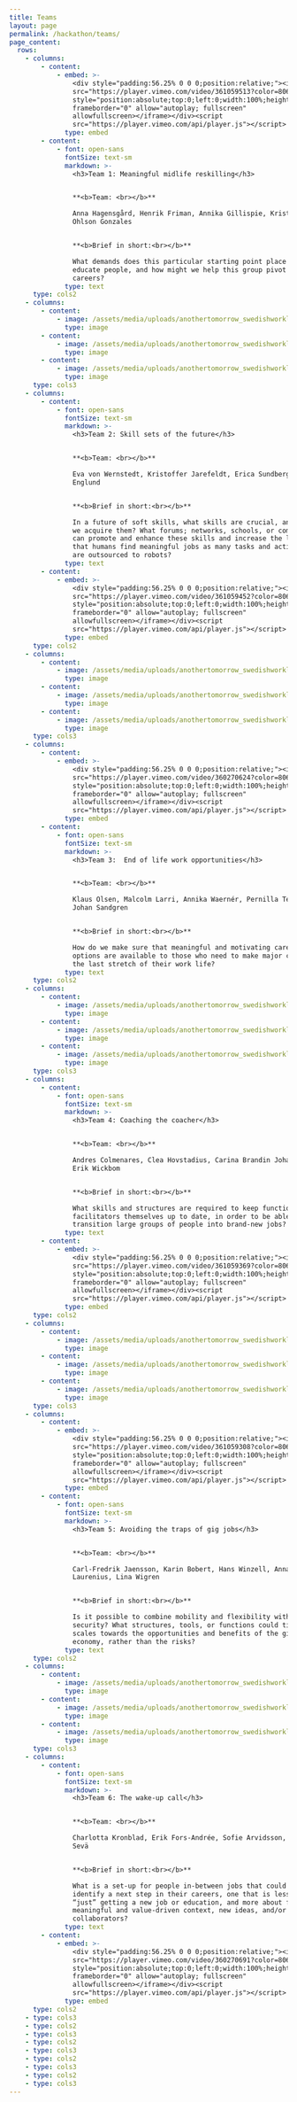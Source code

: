 ```yaml
---
title: Teams
layout: page
permalink: /hackathon/teams/
page_content:
  rows:
    - columns:
        - content:
            - embed: >-
                <div style="padding:56.25% 0 0 0;position:relative;"><iframe
                src="https://player.vimeo.com/video/361059513?color=806EDE&byline=0&portrait=0"
                style="position:absolute;top:0;left:0;width:100%;height:100%;"
                frameborder="0" allow="autoplay; fullscreen"
                allowfullscreen></iframe></div><script
                src="https://player.vimeo.com/api/player.js"></script>
              type: embed
        - content:
            - font: open-sans
              fontSize: text-sm
              markdown: >-
                <h3>Team 1: Meaningful midlife reskilling</h3>


                **<b>Team: <br></b>**

                Anna Hagensgård, Henrik Friman, Annika Gillispie, Kristian
                Ohlson Gonzales


                **<b>Brief in short:<br></b>**

                What demands does this particular starting point place on how we
                educate people, and how might we help this group pivot in their
                careers?
              type: text
      type: cols2
    - columns:
        - content:
            - image: /assets/media/uploads/anothertomorrow_swedishworklab_36.jpg
              type: image
        - content:
            - image: /assets/media/uploads/anothertomorrow_swedishworklab_109.jpg
              type: image
        - content:
            - image: /assets/media/uploads/anothertomorrow_swedishworklab_126.jpg
              type: image
      type: cols3
    - columns:
        - content:
            - font: open-sans
              fontSize: text-sm
              markdown: >-
                <h3>Team 2: Skill sets of the future</h3>


                **<b>Team: <br></b>**

                Eva von Wernstedt, Kristoffer Jarefeldt, Erica Sundberg, Patrik
                Englund


                **<b>Brief in short:<br></b>**

                In a future of soft skills, what skills are crucial, and how do
                we acquire them? What forums; networks, schools, or communities
                can promote and enhance these skills and increase the likelihood
                that humans find meaningful jobs as many tasks and activities
                are outsourced to robots?
              type: text
        - content:
            - embed: >-
                <div style="padding:56.25% 0 0 0;position:relative;"><iframe
                src="https://player.vimeo.com/video/361059452?color=806EDE&byline=0&portrait=0"
                style="position:absolute;top:0;left:0;width:100%;height:100%;"
                frameborder="0" allow="autoplay; fullscreen"
                allowfullscreen></iframe></div><script
                src="https://player.vimeo.com/api/player.js"></script>
              type: embed
      type: cols2
    - columns:
        - content:
            - image: /assets/media/uploads/anothertomorrow_swedishworklab_62.jpg
              type: image
        - content:
            - image: /assets/media/uploads/anothertomorrow_swedishworklab_130.jpg
              type: image
        - content:
            - image: /assets/media/uploads/anothertomorrow_swedishworklab_168.jpg
              type: image
      type: cols3
    - columns:
        - content:
            - embed: >-
                <div style="padding:56.25% 0 0 0;position:relative;"><iframe
                src="https://player.vimeo.com/video/360270624?color=806EDE&byline=0&portrait=0"
                style="position:absolute;top:0;left:0;width:100%;height:100%;"
                frameborder="0" allow="autoplay; fullscreen"
                allowfullscreen></iframe></div><script
                src="https://player.vimeo.com/api/player.js"></script>
              type: embed
        - content:
            - font: open-sans
              fontSize: text-sm
              markdown: >-
                <h3>Team 3:  End of life work opportunities</h3>


                **<b>Team: <br></b>**

                Klaus Olsen, Malcolm Larri, Annika Waernér, Pernilla Tellefors,
                Johan Sandgren


                **<b>Brief in short:<br></b>**

                How do we make sure that meaningful and motivating career
                options are available to those who need to make major changes in
                the last stretch of their work life?
              type: text
      type: cols2
    - columns:
        - content:
            - image: /assets/media/uploads/anothertomorrow_swedishworklab_111.jpg
              type: image
        - content:
            - image: /assets/media/uploads/anothertomorrow_swedishworklab_145.jpg
              type: image
        - content:
            - image: /assets/media/uploads/anothertomorrow_swedishworklab_231.jpg
              type: image
      type: cols3
    - columns:
        - content:
            - font: open-sans
              fontSize: text-sm
              markdown: >-
                <h3>Team 4: Coaching the coacher</h3>


                **<b>Team: <br></b>**

                Andres Colmenares, Clea Hovstadius, Carina Brandin Johannesson,
                Erik Wickbom


                **<b>Brief in short:<br></b>**

                What skills and structures are required to keep functions and
                facilitators themselves up to date, in order to be able to aptly
                transition large groups of people into brand-new jobs?
              type: text
        - content:
            - embed: >-
                <div style="padding:56.25% 0 0 0;position:relative;"><iframe
                src="https://player.vimeo.com/video/361059369?color=806EDE&byline=0&portrait=0"
                style="position:absolute;top:0;left:0;width:100%;height:100%;"
                frameborder="0" allow="autoplay; fullscreen"
                allowfullscreen></iframe></div><script
                src="https://player.vimeo.com/api/player.js"></script>
              type: embed
      type: cols2
    - columns:
        - content:
            - image: /assets/media/uploads/anothertomorrow_swedishworklab_28.jpg
              type: image
        - content:
            - image: /assets/media/uploads/anothertomorrow_swedishworklab_117.jpg
              type: image
        - content:
            - image: /assets/media/uploads/anothertomorrow_swedishworklab_175.jpg
              type: image
      type: cols3
    - columns:
        - content:
            - embed: >-
                <div style="padding:56.25% 0 0 0;position:relative;"><iframe
                src="https://player.vimeo.com/video/361059308?color=806EDE&byline=0&portrait=0"
                style="position:absolute;top:0;left:0;width:100%;height:100%;"
                frameborder="0" allow="autoplay; fullscreen"
                allowfullscreen></iframe></div><script
                src="https://player.vimeo.com/api/player.js"></script>
              type: embed
        - content:
            - font: open-sans
              fontSize: text-sm
              markdown: >-
                <h3>Team 5: Avoiding the traps of gig jobs</h3>


                **<b>Team: <br></b>**

                Carl-Fredrik Jaensson, Karin Bobert, Hans Winzell, Anna Karin
                Laurenius, Lina Wigren


                **<b>Brief in short:<br></b>**

                Is it possible to combine mobility and flexibility with job
                security? What structures, tools, or functions could tip the
                scales towards the opportunities and benefits of the gig
                economy, rather than the risks?
              type: text
      type: cols2
    - columns:
        - content:
            - image: /assets/media/uploads/anothertomorrow_swedishworklab_53.jpg
              type: image
        - content:
            - image: /assets/media/uploads/anothertomorrow_swedishworklab_78.jpg
              type: image
        - content:
            - image: /assets/media/uploads/anothertomorrow_swedishworklab_177.jpg
              type: image
      type: cols3
    - columns:
        - content:
            - font: open-sans
              fontSize: text-sm
              markdown: >-
                <h3>Team 6: The wake-up call</h3>


                **<b>Team: <br></b>**

                Charlotta Kronblad, Erik Fors-Andrée, Sofie Arvidsson, Carolina
                Sevä


                **<b>Brief in short:<br></b>**

                What is a set-up for people in-between jobs that could help them
                identify a next step in their careers, one that is less about
                “just” getting a new job or education, and more about finding a
                meaningful and value-driven context, new ideas, and/or
                collaborators?
              type: text
        - content:
            - embed: >-
                <div style="padding:56.25% 0 0 0;position:relative;"><iframe
                src="https://player.vimeo.com/video/360270691?color=806EDE&byline=0&portrait=0"
                style="position:absolute;top:0;left:0;width:100%;height:100%;"
                frameborder="0" allow="autoplay; fullscreen"
                allowfullscreen></iframe></div><script
                src="https://player.vimeo.com/api/player.js"></script>
              type: embed
      type: cols2
    - type: cols3
    - type: cols2
    - type: cols3
    - type: cols2
    - type: cols3
    - type: cols2
    - type: cols3
    - type: cols2
    - type: cols3
---
```


